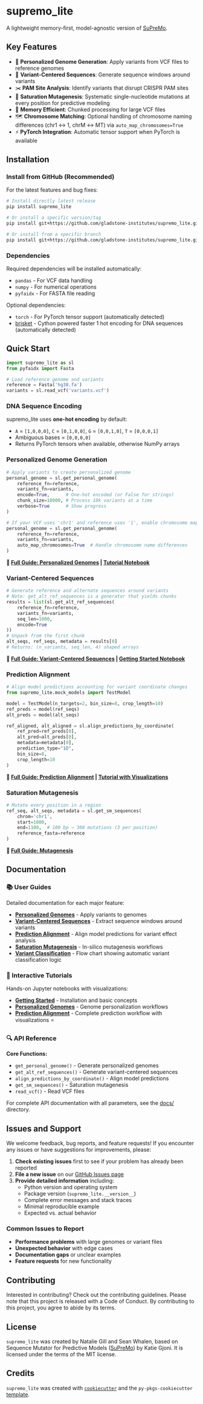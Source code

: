 # supremo_lite

A lightweight memory-first, model-agnostic version of [SuPreMo](https://github.com/ketringjoni/SuPreMo).

## Key Features

- 🧬 **Personalized Genome Generation**: Apply variants from VCF files to reference genomes
- 🎯 **Variant-Centered Sequences**: Generate sequence windows around variants
- ✂️ **PAM Site Analysis**: Identify variants that disrupt CRISPR PAM sites
- 🧪 **Saturation Mutagenesis**: Systematic single-nucleotide mutations at every position for predictive modeling
- 🔧 **Memory Efficient**: Chunked processing for large VCF files
- 🗺️ **Chromosome Matching**: Optional handling of chromosome naming differences (chr1 ↔ 1, chrM ↔ MT) via `auto_map_chromosomes=True`
- ⚡ **PyTorch Integration**: Automatic tensor support when PyTorch is available

## Installation

### Install from GitHub (Recommended)

For the latest features and bug fixes:

```bash
# Install directly latest release
pip install supremo_lite

# Or install a specific version/tag
pip install git+https://github.com/gladstone-institutes/supremo_lite.git@v0.5.0

# Or install from a specific branch
pip install git+https://github.com/gladstone-institutes/supremo_lite.git@main
```

### Dependencies

Required dependencies will be installed automatically:
- `pandas` - For VCF data handling
- `numpy` - For numerical operations  
- `pyfaidx` - For FASTA file reading

Optional dependencies:
- `torch` - For PyTorch tensor support (automatically detected)
- [brisket](https://github.com/gladstone-institutes/brisket) - Cython powered faster 1 hot encoding for DNA sequences (automatically detected)

## Quick Start

```python
import supremo_lite as sl
from pyfaidx import Fasta

# Load reference genome and variants
reference = Fasta('hg38.fa')
variants = sl.read_vcf('variants.vcf')
```

### DNA Sequence Encoding

supremo_lite uses **one-hot encoding** by default:
- `A` = `[1,0,0,0]`, `C` = `[0,1,0,0]`, `G` = `[0,0,1,0]`, `T` = `[0,0,0,1]`
- Ambiguous bases = `[0,0,0,0]`
- Returns PyTorch tensors when available, otherwise NumPy arrays

### Personalized Genome Generation

```python
# Apply variants to create personalized genome
personal_genome = sl.get_personal_genome(
    reference_fn=reference,
    variants_fn=variants,
    encode=True,      # One-hot encoded (or False for strings)
    chunk_size=10000, # Process 10k variants at a time
    verbose=True      # Show progress
)

# If your VCF uses 'chr1' and reference uses '1', enable chromosome mapping
personal_genome = sl.get_personal_genome(
    reference_fn=reference,
    variants_fn=variants,
    auto_map_chromosomes=True  # Handle chromosome name differences
)
```

**📖 [Full Guide: Personalized Genomes](https://github.com/gladstone-institutes/supremo_lite/blob/main/docs/user_guide/personalization.md) | [Tutorial Notebook](https://github.com/gladstone-institutes/supremo_lite/blob/main/docs/notebooks/02_personalized_genomes.ipynb)**

### Variant-Centered Sequences

```python
# Generate reference and alternate sequences around variants
# Note: get_alt_ref_sequences is a generator that yields chunks
results = list(sl.get_alt_ref_sequences(
    reference_fn=reference,
    variants_fn=variants,
    seq_len=1000,
    encode=True
))
# Unpack from the first chunk
alt_seqs, ref_seqs, metadata = results[0]
# Returns: (n_variants, seq_len, 4) shaped arrays
```

**📖 [Full Guide: Variant-Centered Sequences](https://github.com/gladstone-institutes/supremo_lite/blob/main/docs/user_guide/variant_centered_sequences.md) | [Getting Started Notebook](https://github.com/gladstone-institutes/supremo_lite/blob/main/docs/notebooks/01_getting_started.ipynb)**

### Prediction Alignment

```python
# Align model predictions accounting for variant coordinate changes
from supremo_lite.mock_models import TestModel

model = TestModel(n_targets=2, bin_size=8, crop_length=10)
ref_preds = model(ref_seqs)
alt_preds = model(alt_seqs)

ref_aligned, alt_aligned = sl.align_predictions_by_coordinate(
    ref_pred=ref_preds[0],
    alt_pred=alt_preds[0],
    metadata=metadata[0],
    prediction_type="1D",
    bin_size=8,
    crop_length=10
)
```

**📖 [Full Guide: Prediction Alignment](https://github.com/gladstone-institutes/supremo_lite/blob/main/docs/user_guide/prediction_alignment.md) | [Tutorial with Visualizations](https://github.com/gladstone-institutes/supremo_lite/blob/main/docs/notebooks/03_prediction_alignment.ipynb)**

### Saturation Mutagenesis

```python
# Mutate every position in a region
ref_seq, alt_seqs, metadata = sl.get_sm_sequences(
    chrom='chr1',
    start=1000,
    end=1100,  # 100 bp → 300 mutations (3 per position)
    reference_fasta=reference
)
```

**📖 [Full Guide: Mutagenesis](https://github.com/gladstone-institutes/supremo_lite/blob/main/docs/user_guide/mutagenesis.md)**

## Documentation

### 📚 User Guides
Detailed documentation for each major feature:
- **[Personalized Genomes](https://github.com/gladstone-institutes/supremo_lite/blob/main/docs/user_guide/personalization.md)** - Apply variants to genomes
- **[Variant-Centered Sequences](https://github.com/gladstone-institutes/supremo_lite/blob/main/docs/user_guide/variant_centered_sequences.md)** - Extract sequence windows around variants
- **[Prediction Alignment](https://github.com/gladstone-institutes/supremo_lite/blob/main/docs/user_guide/prediction_alignment.md)** - Align model predictions for variant effect analysis
- **[Saturation Mutagenesis](https://github.com/gladstone-institutes/supremo_lite/blob/main/docs/user_guide/mutagenesis.md)** - In-silico mutagenesis workflows
- **[Variant Classification](https://github.com/gladstone-institutes/supremo_lite/blob/main/docs/_static/images/variant_classification.png)** - Flow chart showing automatic variant classification logic

### 📓 Interactive Tutorials
Hands-on Jupyter notebooks with visualizations:
- **[Getting Started](https://github.com/gladstone-institutes/supremo_lite/blob/main/docs/notebooks/01_getting_started.ipynb)** - Installation and basic concepts
- **[Personalized Genomes](https://github.com/gladstone-institutes/supremo_lite/blob/main/docs/notebooks/02_personalized_genomes.ipynb)** - Genome personalization workflows
- **[Prediction Alignment](https://github.com/gladstone-institutes/supremo_lite/blob/main/docs/notebooks/03_prediction_alignment.ipynb)** - Complete prediction workflow with visualizations ⭐

### 🔍 API Reference
**Core Functions:**
- `get_personal_genome()` - Generate personalized genomes
- `get_alt_ref_sequences()` - Generate variant-centered sequences
- `align_predictions_by_coordinate()` - Align model predictions
- `get_sm_sequences()` - Saturation mutagenesis
- `read_vcf()` - Read VCF files

For complete API documentation with all parameters, see the [docs/](https://github.com/gladstone-institutes/supremo_lite/tree/main/docs) directory.

## Issues and Support

We welcome feedback, bug reports, and feature requests! If you encounter any issues or have suggestions for improvements, please:

1. **Check existing issues** first to see if your problem has already been reported
2. **File a new issue** on our [GitHub Issues page](https://github.com/gladstone-institutes/supremo_lite/issues)
3. **Provide detailed information** including:
   - Python version and operating system
   - Package version (`supremo_lite.__version__`)
   - Complete error messages and stack traces
   - Minimal reproducible example
   - Expected vs. actual behavior

### Common Issues to Report

- **Performance problems** with large genomes or variant files
- **Unexpected behavior** with edge cases
- **Documentation gaps** or unclear examples
- **Feature requests** for new functionality


## Contributing

Interested in contributing? Check out the contributing guidelines. Please note that this project is released with a Code of Conduct. By contributing to this project, you agree to abide by its terms.

## License

`supremo_lite` was created by Natalie Gill and Sean Whalen, based on Sequence Mutator for Predictive Models ([SuPreMo](https://github.com/ketringjoni/SuPreMo)) by Katie Gjoni. It is licensed under the terms of the MIT license.

## Credits

`supremo_lite` was created with [`cookiecutter`](https://cookiecutter.readthedocs.io/en/latest/) and the `py-pkgs-cookiecutter` [template](https://github.com/py-pkgs/py-pkgs-cookiecutter).
